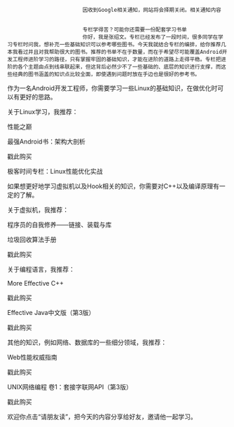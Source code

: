 
                            
                            因收到Google相关通知，网站将会择期关闭。相关通知内容
                            
                            
                            专栏学得苦？可能你还需要一份配套学习书单
                            你好，我是张绍文。专栏已经发布了一段时间，很多同学在学习专栏时问我，想补充一些基础知识可以参考哪些图书。今天我就结合专栏的编排，给你推荐几本我看过并且对我帮助很大的图书。推荐的书单不在于数量，而在于希望尽可能覆盖Android开发工程师进阶学习的路径，只有掌握牢固的基础知识，才能在进阶的道路上走得平稳。专栏把进阶的各个主题由点到线串联起来，但这背后必然少不了一些基础的、底层的知识进行支撑，而这些经典的图书涵盖的知识点比较全面，即使遇到问题时放在手边也是很好的参考书。

作为一名Android开发工程师，你需要学习一些Linux的基础知识，在做优化时可以有更好的思路。

关于Linux学习，我推荐：

性能之巅





最强Android书：架构大剖析



戳此购买



极客时间专栏：Linux性能优化实战





如果想更好地学习虚拟机以及Hook相关的知识，你需要对C++以及编译原理有一定的了解。

关于虚拟机，我推荐：

程序员的自我修养——链接、装载与库





垃圾回收算法手册



戳此购买



关于编程语言，我推荐：

More Effective C++



戳此购买



Effective Java中文版（第3版）



戳此购买



其他的知识，例如网络、数据库的一些细分领域，我推荐：

Web性能权威指南



戳此购买



UNIX网络编程 卷1：套接字联网API（第3版）



戳此购买



欢迎你点击“请朋友读”，把今天的内容分享给好友，邀请他一起学习。

                        
                        
                            